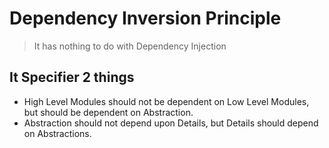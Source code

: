 # Dependency Inversion Principle


> It has nothing to do with Dependency Injection

## It Specifier 2 things
- High Level Modules should not be dependent on Low Level Modules, but should be dependent on Abstraction.
- Abstraction should not depend upon Details, but Details should depend on Abstractions.
